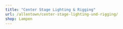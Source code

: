 ```yaml
---
title: "Center Stage Lighting & Rigging"
url: /allentown/center-stage-lighting-und-rigging/
shop: Lampen
---
```

